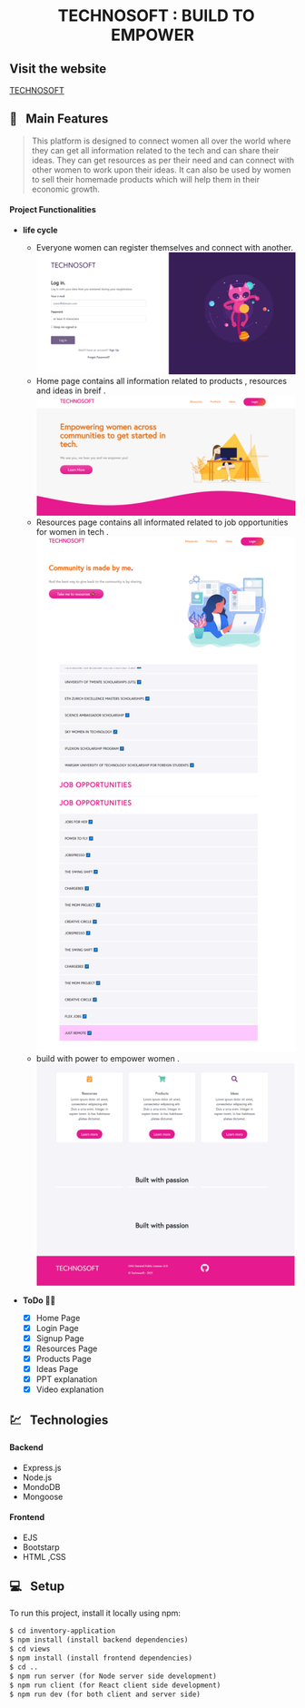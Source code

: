 <h1 align="center">   &nbsp; TECHNOSOFT : BUILD TO EMPOWER  </h1>

## Visit the website
  [TECHNOSOFT](https://technosoft-by-rishav-kumar.netlify.app/)

## 🚩 &nbsp; Main Features

> This platform is designed to connect women all over the world where they can get all information related to the tech and can share their ideas. They can get resources as per their need and can connect with other women to work upon their ideas. It can also be used by women to sell their homemade products which will help them in their economic growth.

#### Project Functionalities

- **life cycle**

  - Everyone women can register themselves and connect with another.
    <img src="Screenshots\login page.png"/>
  - Home page contains all information related to products , resources and ideas in breif .
    <img src="Screenshots\home view.png"/>
  - Resources page contains all informated related to job opportunities for women in tech .
    <img src="Screenshots\resource page.png"/>
  - build with power to empower women .
    <img src="Screenshots\products page.png"/>

- **ToDo 🤸🏻**
  - [x] Home Page
  - [x] Login Page
  - [x] Signup Page
  - [x] Resources Page
  - [x] Products Page
  - [x] Ideas Page
  - [x] PPT explanation
  - [x] Video explanation

## 💹 &nbsp; Technologies

#### Backend

- Express.js
- Node.js
- MondoDB
- Mongoose

#### Frontend

- EJS
- Bootstarp
- HTML ,CSS

## 💻 &nbsp; Setup

To run this project, install it locally using npm:

```
$ cd inventory-application
$ npm install (install backend dependencies)
$ cd views
$ npm install (install frontend dependencies)
$ cd ..
$ npm run server (for Node server side development)
$ npm run client (for React client side development)
$ npm run dev (for both client and server side)
```
